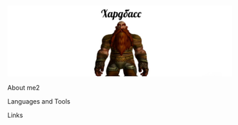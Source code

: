 ![Header](https://github.com/junksail/junksail/blob/main/assets/header.jpg)

About me2

Languages and Tools

Links